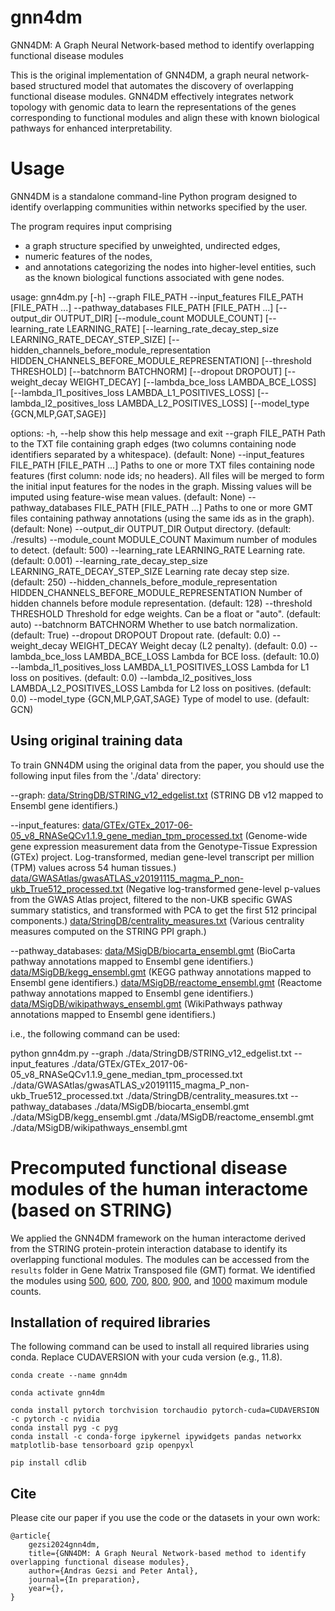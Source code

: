 # gnn4dm
GNN4DM: A Graph Neural Network-based method to identify overlapping functional disease modules

This is the original implementation of GNN4DM, a graph neural network-based structured model that automates the discovery of overlapping functional disease modules. GNN4DM effectively integrates network topology with genomic data to learn the representations of the genes corresponding to functional modules and align these with known biological pathways for enhanced interpretability.

# Usage
GNN4DM is a standalone command-line Python program designed to identify overlapping communities within networks specified by the user.

The program requires input comprising 
- a graph structure specified by unweighted, undirected edges, 
- numeric features of the nodes, 
- and annotations categorizing the nodes into higher-level entities, such as the known biological functions associated with gene nodes.

usage: gnn4dm.py [-h] --graph FILE_PATH --input_features FILE_PATH [FILE_PATH ...] --pathway_databases FILE_PATH [FILE_PATH ...] [--output_dir OUTPUT_DIR] [--module_count MODULE_COUNT]
                 [--learning_rate LEARNING_RATE] [--learning_rate_decay_step_size LEARNING_RATE_DECAY_STEP_SIZE]
                 [--hidden_channels_before_module_representation HIDDEN_CHANNELS_BEFORE_MODULE_REPRESENTATION] [--threshold THRESHOLD] [--batchnorm BATCHNORM] [--dropout DROPOUT]
                 [--weight_decay WEIGHT_DECAY] [--lambda_bce_loss LAMBDA_BCE_LOSS] [--lambda_l1_positives_loss LAMBDA_L1_POSITIVES_LOSS] [--lambda_l2_positives_loss LAMBDA_L2_POSITIVES_LOSS]
                 [--model_type {GCN,MLP,GAT,SAGE}]

options:
  -h, --help            show this help message and exit
  --graph FILE_PATH     Path to the TXT file containing graph edges (two columns containing node identifiers separated by a whitespace). (default: None)
  --input_features FILE_PATH [FILE_PATH ...]
                        Paths to one or more TXT files containing node features (first column: node ids; no headers). All files will be merged to form the initial input features for the nodes in
                        the graph. Missing values will be imputed using feature-wise mean values. (default: None)
  --pathway_databases FILE_PATH [FILE_PATH ...]
                        Paths to one or more GMT files containing pathway annotations (using the same ids as in the graph). (default: None)
  --output_dir OUTPUT_DIR
                        Output directory. (default: ./results)
  --module_count MODULE_COUNT
                        Maximum number of modules to detect. (default: 500)
  --learning_rate LEARNING_RATE
                        Learning rate. (default: 0.001)
  --learning_rate_decay_step_size LEARNING_RATE_DECAY_STEP_SIZE
                        Learning rate decay step size. (default: 250)
  --hidden_channels_before_module_representation HIDDEN_CHANNELS_BEFORE_MODULE_REPRESENTATION
                        Number of hidden channels before module representation. (default: 128)
  --threshold THRESHOLD
                        Threshold for edge weights. Can be a float or "auto". (default: auto)
  --batchnorm BATCHNORM
                        Whether to use batch normalization. (default: True)
  --dropout DROPOUT     Dropout rate. (default: 0.0)
  --weight_decay WEIGHT_DECAY
                        Weight decay (L2 penalty). (default: 0.0)
  --lambda_bce_loss LAMBDA_BCE_LOSS
                        Lambda for BCE loss. (default: 10.0)
  --lambda_l1_positives_loss LAMBDA_L1_POSITIVES_LOSS
                        Lambda for L1 loss on positives. (default: 0.0)
  --lambda_l2_positives_loss LAMBDA_L2_POSITIVES_LOSS
                        Lambda for L2 loss on positives. (default: 0.0)
  --model_type {GCN,MLP,GAT,SAGE}
                        Type of model to use. (default: GCN)


## Using original training data
To train GNN4DM using the original data from the paper, you should use the following input files from the './data' directory:

--graph: 
[data/StringDB/STRING_v12_edgelist.txt](data/StringDB/STRING_v12_edgelist.txt) (STRING DB v12 mapped to Ensembl gene identifiers.)

--input_features: 
[data/GTEx/GTEx_2017-06-05_v8_RNASeQCv1.1.9_gene_median_tpm_processed.txt](data/GTEx/GTEx_2017-06-05_v8_RNASeQCv1.1.9_gene_median_tpm_processed.txt) (Genome-wide gene expression measurement data from the Genotype-Tissue Expression (GTEx) project. Log-transformed, median gene-level transcript per million (TPM) values across 54 human tissues.)
[data/GWASAtlas/gwasATLAS_v20191115_magma_P_non-ukb_True512_processed.txt](data/GWASAtlas/gwasATLAS_v20191115_magma_P_non-ukb_True512_processed.txt) (Negative
log-transformed gene-level p-values from the GWAS Atlas project, filtered to the non-UKB specific GWAS summary statistics, and transformed with PCA to get the first 512 principal components.)
[data/StringDB/centrality_measures.txt](data/StringDB/centrality_measures.txt) (Various centrality measures computed on the STRING PPI graph.)

--pathway_databases:
[data/MSigDB/biocarta_ensembl.gmt](data/MSigDB/biocarta_ensembl.gmt) (BioCarta pathway annotations mapped to Ensembl gene identifiers.)
[data/MSigDB/kegg_ensembl.gmt](data/MSigDB/kegg_ensembl.gmt) (KEGG pathway annotations mapped to Ensembl gene identifiers.)
[data/MSigDB/reactome_ensembl.gmt](data/MSigDB/reactome_ensembl.gmt) (Reactome pathway annotations mapped to Ensembl gene identifiers.)
[data/MSigDB/wikipathways_ensembl.gmt](data/MSigDB/wikipathways_ensembl.gmt) (WikiPathways pathway annotations mapped to Ensembl gene identifiers.)

i.e., the following command can be used:

python gnn4dm.py --graph ./data/StringDB/STRING_v12_edgelist.txt --input_features ./data/GTEx/GTEx_2017-06-05_v8_RNASeQCv1.1.9_gene_median_tpm_processed.txt ./data/GWASAtlas/gwasATLAS_v20191115_magma_P_non-ukb_True512_processed.txt ./data/StringDB/centrality_measures.txt --pathway_databases ./data/MSigDB/biocarta_ensembl.gmt ./data/MSigDB/kegg_ensembl.gmt ./data/MSigDB/reactome_ensembl.gmt ./data/MSigDB/wikipathways_ensembl.gmt


# Precomputed functional disease modules of the human interactome (based on STRING)
We applied the GNN4DM framework on the human interactome derived from the STRING protein-protein interaction database to identify its overlapping functional modules. The modules can be accessed from the `results` folder in Gene Matrix Transposed file (GMT) format. We identified the modules using [500](results/gnn4dm_500_string.gmt), [600](results/gnn4dm_600_string.gmt), [700](results/gnn4dm_700_string.gmt), [800](results/gnn4dm_800_string.gmt), [900](results/gnn4dm_900_string.gmt), and [1000](results/gnn4dm_1000_string.gmt) maximum module counts.

## Installation of required libraries
The following command can be used to install all required libraries using conda. Replace CUDAVERSION with your cuda version (e.g., 11.8).
```
conda create --name gnn4dm

conda activate gnn4dm

conda install pytorch torchvision torchaudio pytorch-cuda=CUDAVERSION -c pytorch -c nvidia
conda install pyg -c pyg
conda install -c conda-forge ipykernel ipywidgets pandas networkx matplotlib-base tensorboard gzip openpyxl

pip install cdlib
```

## Cite
Please cite our paper if you use the code or the datasets in your own work:
```
@article{
    gezsi2024gnn4dm,
    title={GNN4DM: A Graph Neural Network-based method to identify overlapping functional disease modules},
    author={Andras Gezsi and Peter Antal},
    journal={In preparation},
    year={},
}
```
